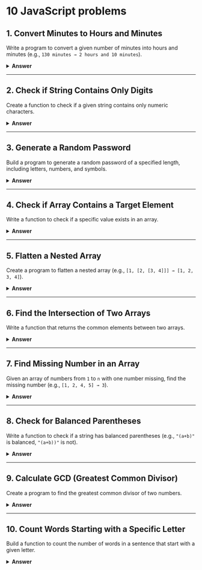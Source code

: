 # 10 JavaScript problems

## 1. Convert Minutes to Hours and Minutes

Write a program to convert a given number of minutes into hours and minutes (e.g., `130 minutes → 2 hours and 10 minutes`).

<details>
<summary style="font-weight: bold">Answer</summary>

```js
const convertMinutesToHours = (minutes) => {
  const hours = Math.floor(minutes / 60);
  const minute = minutes % 60;
  return `${hours} hours and ${minute} minutes`;
};

console.log(convertMinutesToHours(560)); // Output: 9 hours and 20 minutes
```

</details>

---

## 2. Check if String Contains Only Digits

Create a function to check if a given string contains only numeric characters.

<details>
<summary style="font-weight: bold">Answer</summary>

### Using Regular Expression:

```js
const isNumeric = (str) => {
  return /^[0-9]+$/.test(str);
};

console.log(isNumeric("123456")); // Output: true
console.log(isNumeric("1234ab")); // Output: false
```

### Using Loop:

```js
const isNumeric1 = (str) => {
  if (str.length === 0) return false;
  for (let char of str) {
    if (char < "0" || char > "9") {
      return false;
    }
  }
  return true;
};

console.log(isNumeric1("123456")); // Output: true
console.log(isNumeric1("1234ab")); // Output: false
```

</details>

---

## 3. Generate a Random Password

Build a program to generate a random password of a specified length, including letters, numbers, and symbols.

<details>
<summary style="font-weight: bold">Answer</summary>

```js
const generateRandomPassword = (num) => {
  const letters = "abcdefghijklmnopqrstuvwxyzABCDEFGHIJKLMNOPQRSTUVWXYZ";
  const numbers = "0123456789";
  const symbols = "!@#$%^&*()_+[]{}|;:,.<>?";
  const allCharacters = letters + numbers + symbols;

  return Array.from(
    { length: num },
    () => allCharacters[Math.floor(Math.random() * allCharacters.length)]
  ).join("");
};

console.log(generateRandomPassword(14)); // Example Output: G2@b9#Ae1Yz!
```

## Using For loop

```js
const generateARandomPassword1 = (num) => {
  const letters = "abcdefghijklmnopqrstuvwxyzABCDEFGHIJKLMNOPQRSTUVWXYZ";
  const numbers = "0123456789";
  const symbols = "!@#$%^&_()_+[]{}|;:,.<>?";
  const allCharacters = letters + numbers + symbols;
  let password = "";
  for (let i = 0; i < num; i++) {
    password += allCharacters[Math.round(Math.random() * allCharacters.length)];
  }
  return `The password is ${password}`;
};
console.log(generateARandomPassword1(6));
```

</details>

---

## 4. Check if Array Contains a Target Element

Write a function to check if a specific value exists in an array.

<details>
<summary style="font-weight: bold">Answer</summary>

### Using `includes()`:

```js
const containsElement = (arr, target) => arr.includes(target);

console.log(containsElement([1, 2, 3, 4], 3)); // Output: true
console.log(containsElement([1, 2, 3, 4], 5)); // Output: false
```

### Using Loop:

```js
const containsElement1 = (arr, target) => {
  for (let ele of arr) {
    if (ele === target) return true;
  }
  return false;
};

console.log(containsElement1([1, 2, 3, 4], 3)); // Output: true
console.log(containsElement1([1, 2, 3, 4], 5)); // Output: false
```

## Using `indexOf()`

```js
const containsElement1 = (arr, target) => {
  return arr.indexOf(target) !== -1;
};
console.log(containsElement1([1, 2, 3, 4], 3)); // Output: true
console.log(containsElement1([1, 2, 3, 4], 5)); // Output: false
```

## Using `some()`

```js
const containsElement4 = (arr, target) => {
  return arr.some((a) => a === target);
};
console.log(containsElement4([1, 2, 3, 4], 5)); // Output: false
```

</details>

---

## 5. Flatten a Nested Array

Create a program to flatten a nested array (e.g., `[1, [2, [3, 4]]] → [1, 2, 3, 4]`).

<details>
<summary style="font-weight: bold">Answer</summary>

### Using Recursion:

```js
const flattenArray = (arr) => {
  return arr.reduce((flat, item) => {
    return flat.concat(Array.isArray(item) ? flattenArray(item) : item);
  }, []);
};

console.log(flattenArray([1, [2, [3, 4]]])); // Output: [1, 2, 3, 4]
```

## using `reduce()`

```js
const FlattenNestedArray = (arr) => {
  return arr.reduce((single, nestedArray) => {
    return single.concat(
      Array.isArray(nestedArray) ? FlattenNestedArray(nestedArray) : nestedArray
    );
  }, []);
};
console.log(FlattenNestedArray([1, [2, [3, 4]]]));
```

</details>

---

## 6. Find the Intersection of Two Arrays

Write a function that returns the common elements between two arrays.

<details>
<summary style="font-weight: bold">Answer</summary>

## using `filter()`

```js
const findIntersection = (arr1, arr2) => {
  return arr1.filter((element) => arr2.includes(element));
};

console.log(findIntersection([1, 2, 3], [2, 3, 4])); // Output: [2, 3]
```

## using for loop

```js
const commonElementsBetweenTwo = (arr1, arr2) => {
  let arrElement = [];
  for (let i = 0; i < arr1.length; i++) {
    if (arr2.includes(arr1[i]) && !arrElement.includes(arr1[i])) {
      arrElement.push(arr1[i]);
    }
  }
  return arrElement;
};
```

</details>

---

## 7. Find Missing Number in an Array

Given an array of numbers from `1` to `n` with one number missing, find the missing number (e.g., `[1, 2, 4, 5] → 3`).

<details>
<summary style="font-weight: bold">Answer</summary>
 
 ## using formula
 ![formula](./image.png)

```js
const findMissingNumber = (arr) => {
  const n = arr.length + 1;
  const totalSum = (n * (n + 1)) / 2;
  const actualSum = arr.reduce((sum, num) => sum + num, 0);
  return totalSum - actualSum;
};

console.log(findMissingNumber([1, 2, 3, 5])); // Output: 4
```

### using XOR Operator ^

The XOR operator (^) can be used to find the missing number. XOR of two identical numbers is 0, and XOR of a number with 0 is the number itself.

```js
const findMissingNumber1 = (arr) => {
  let n = arr.length + 1;
  let XORall = -Infinity;
  let XORarray = -Infinity;

  for (let i = 1; i <= n; i++) {
    XORall ^= i;
  }
  for (let num of arr) {
    XORarray ^= num;
  }
  return XORall ^ XORarray;
};
console.log(findMissingNumber1([1, 2, 3, 4, 5, 6, 8, 9]));
```

</details>

---

## 8. Check for Balanced Parentheses

Write a function to check if a string has balanced parentheses (e.g., `"(a+b)"` is balanced, `"(a+b))"` is not).

<details>
<summary style="font-weight: bold">Answer</summary>

```js
const isBalanced = (str) => {
  let count = 0;
  for (let char of str) {
    if (char === "(") count++;
    if (char === ")") count--;
    if (count < 0) return false;
  }
  return count === 0;
};

console.log(isBalanced("(a+b)")); // Output: true
console.log(isBalanced("(a+b))")); // Output: false
```

</details>

---

## 9. Calculate GCD (Greatest Common Divisor)

Create a program to find the greatest common divisor of two numbers.

<details>
<summary style="font-weight: bold">Answer</summary>

### Using Loop:

```js
const findGCD = (a, b) => {
  a = Math.abs(a);
  b = Math.abs(b);
  while (b !== 0) {
    [a, b] = [b, a % b];
  }
  return a;
};

console.log(findGCD(56, 98)); // Output: 14
```

### Using Recursion:

```js
const findGCDRecursion = (a, b) => {
  if (b === 0) return a;
  return findGCDRecursion(b, a % b);
};

console.log(findGCDRecursion(48, 18)); // Output: 6
```

</details>

---

## 10. Count Words Starting with a Specific Letter

Build a function to count the number of words in a sentence that start with a given letter.

<details>
<summary style="font-weight: bold">Answer</summary>

### Using `filter()`:

```js
const countWordsWithLetter = (str, letter) => {
  const target = letter.toLowerCase();
  return str.split(" ").filter((word) => word[0]?.toLowerCase() === target)
    .length;
};

console.log(countWordsWithLetter("nagakumar makes rice in a maker", "m")); // Output: 3
```

### Using Loop:

```js
const countWordsWithLetter1 = (str, letter) => {
  const target = letter.toLowerCase();
  let count = 0;
  for (let word of str.split(" ")) {
    if (word[0]?.toLowerCase() === target) count++;
  }
  return count;
};

console.log(countWordsWithLetter1("This is a test sentence", "t")); // Output: 2
```

</details>
